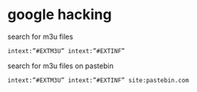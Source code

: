 # google hacking


search for m3u files

	intext:”#EXTM3U” intext:”#EXTINF”


search for m3u files on pastebin

	intext:”#EXTM3U” intext:”#EXTINF” site:pastebin.com